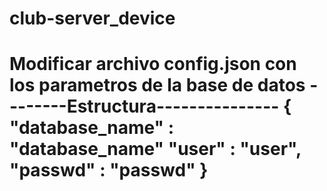 club-server_device
=======================
Modificar archivo config.json con los parametros de la base de datos
--------Estructura---------------
{
    "database_name" : "database_name" 
    "user"          : "user",
    "passwd"        : "passwd"
}
=======================
